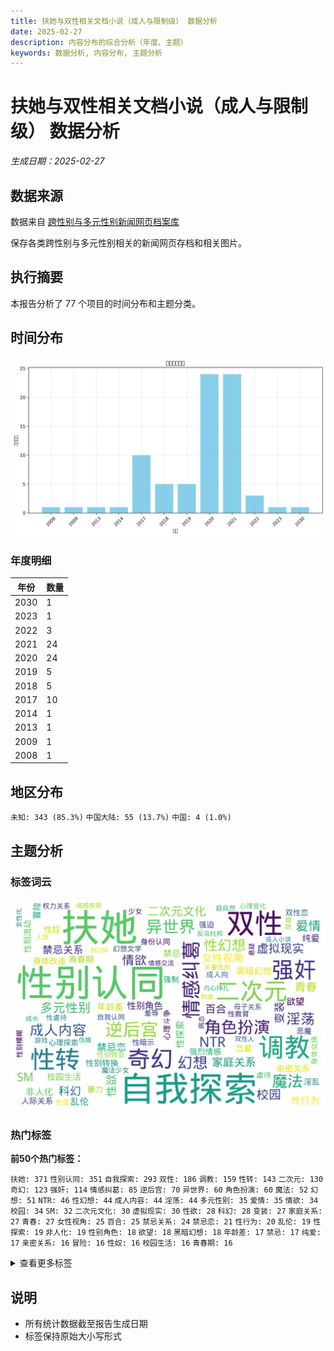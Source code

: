 ```yaml
---
title: 扶她与双性相关文档小说（成人与限制级） 数据分析
date: 2025-02-27
description: 内容分布的综合分析（年度、主题）
keywords: 数据分析, 内容分布, 主题分析
---
```


# 扶她与双性相关文档小说（成人与限制级） 数据分析
*生成日期：2025-02-27*

## 数据来源
数据来自 [跨性别与多元性别新闻网页档案库](https://news.transchinese.org/)

保存各类跨性别与多元性别相关的新闻网页存档和相关图片。

## 执行摘要
本报告分析了 77 个项目的时间分布和主题分类。

## 时间分布

![年度分布](扶她与双性相关文档小说（成人与限制级）_analysis_year_distribution.png)

### 年度明细

| 年份 | 数量 |
|------|-------|
| 2030 | 1 |
| 2023 | 1 |
| 2022 | 3 |
| 2021 | 24 |
| 2020 | 24 |
| 2019 | 5 |
| 2018 | 5 |
| 2017 | 10 |
| 2014 | 1 |
| 2013 | 1 |
| 2009 | 1 |
| 2008 | 1 |

## 地区分布

  `未知: 343 (85.3%)`  `中国大陆: 55 (13.7%)`  `中国: 4 (1.0%)`

## 主题分析

### 标签词云
![标签词云](扶她与双性相关文档小说（成人与限制级）_analysis_wordcloud.png)

### 热门标签

**前50个热门标签：**

  `扶她: 371`  `性别认同: 351`  `自我探索: 293`  `双性: 186`  `调教: 159`  `性转: 143`  `二次元: 130`  `奇幻: 123`  `强奸: 114`  `情感纠葛: 85`  `逆后宫: 70`  `异世界: 60`  `角色扮演: 60`  `魔法: 52`  `幻想: 51`  `NTR: 46`  `性幻想: 44`  `成人内容: 44`  `淫荡: 44`  `多元性别: 35`  `爱情: 35`  `情欲: 34`  `校园: 34`  `SM: 32`  `二次元文化: 30`  `虚拟现实: 30`  `性欲: 28`  `科幻: 28`  `变装: 27`  `家庭关系: 27`  `青春: 27`  `女性视角: 25`  `百合: 25`  `禁忌关系: 24`  `禁忌恋: 21`  `性行为: 20`  `乱伦: 19`  `性探索: 19`  `非人化: 19`  `性别角色: 18`  `欲望: 18`  `黑暗幻想: 18`  `年龄差: 17`  `禁忌: 17`  `纯爱: 17`  `亲密关系: 16`  `冒险: 16`  `性奴: 16`  `校园生活: 16`  `青春期: 16`

<details markdown>
<summary>查看更多标签</summary>

 `性别流动: 15` `性别转换: 15` `恋爱: 15` `暴力: 15` `身体改造: 15` `人际关系: 14` `强烈情感: 14` `淫乱: 14` `双性恋: 13` `强制: 13` `强迫: 13` `心理斗争: 13` `心理探索: 12` `性暗示: 12` `恶魔: 12` `成人向: 12` `虐待: 12` `身份认同: 12` `幻想文学: 11` `性教育: 11` `羞辱: 11` `身体交换: 11` `少女: 10` `性别模糊: 10` `性别转变: 10` `性虐待: 10` `权力关系: 10` `母子关系: 10` `自我认同: 10` `色情: 10` `魔法少女: 10` `BDSM: 9` `心理变化: 9` `游戏: 9` `病态: 9` `穿越: 9` `超自然: 9` `人妖: 8` `伪娘: 8` `内心挣扎: 8` `刺激: 8` `双性人: 8` `反乌托邦: 8` `多重性别: 8` `女性化: 8` `悬疑: 8` `情感交流: 8` `情感探索: 8` `成人小说: 8` `成长: 8` `母女关系: 8` `肉便器: 8` `变态: 7` `同性恋: 7` `女仆: 7` `家庭伦理: 7` `异性恋: 7` `强奸幻想: 7` `性别探索: 7` `情感: 7` `情感冲突: 7` `权力游戏: 7` `校园爱情: 7` `梦境: 7` `羞耻: 7` `色情内容: 7` `都市: 7` `青少年: 7` `丝袜: 6` `兄妹关系: 6` `兄妹恋: 6` `双性角色: 6` `变性: 6` `奇幻冒险: 6` `奴役: 6` `婚姻: 6` `家庭: 6` `屈辱: 6` `强制性行为: 6` `性别流动性: 6` `性奴隶: 6` `性描写: 6` `性转小说: 6` `性高潮: 6` `恐怖: 6` `情感关系: 6` `情色文学: 6` `权力动态: 6` `权力斗争: 6` `校园恋情: 6` `精液: 6` `群交: 6` `肉体关系: 6` `自慰: 6` `血腥: 6` `触手: 6` `足控: 6` `跨性别: 6` `青春成长: 6` `魔物娘: 6` `主奴关系: 5` `乳胶: 5` `人体改造: 5` `催眠: 5` `变身: 5` `复仇: 5` `复杂人际关系: 5` `多人: 5` `多重身份: 5` `奇幻世界: 5` `婚礼: 5` `寄生兽: 5` `巨乳: 5` `心理挣扎: 5` `性快感: 5` `性暴力: 5` `日本文化: 5` `模拟人生: 5` `洗脑: 5` `父女关系: 5` `男性视角: 5` `禁忌之爱: 5` `肉棒: 5` `药物: 5` `足交: 5` `身体探索: 5` `魔王: 5` `TSF: 4` `二次元文学: 4` `勇者: 4` `双性特征: 4` `反转: 4` `变形: 4` `口交: 4` `同人小说: 4` `复杂情感: 4` `夫妻关系: 4` `女体化: 4` `小说: 4` `崩坏3: 4` `师生恋: 4` `幻想小说: 4` `强权关系: 4` `强烈快感: 4` `强烈性欲: 4` `强烈情欲: 4` `强烈的性欲: 4` `心理冲突: 4` `心理扭曲: 4` `心理描写: 4` `心理操控: 4` `性交: 4` `性关系: 4` `性启蒙: 4` `性爱: 4` `性行为描写: 4` `恋物癖: 4` `成人: 4` `成年内容: 4` `成长故事: 4` `探索欲望: 4` `改造: 4` `教师: 4` `教师与学生: 4` `权力: 4` `极端情节: 4` `生存游戏: 4` `社会禁忌: 4` `禁忌爱情: 4` `背叛: 4` `自我发现: 4` `舰娘: 4` `萝莉: 4` `虚构世界: 4` `血统: 4` `角色互动: 4` `警察: 4` `都市奇幻: 4` `都市幻想: 4` `都市生活: 4` `青春期困惑: 4` `青春爱情: 4` `两性关系: 3` `二次元小说: 3` `人外娘: 3` `冒险故事: 3` `办公室恋情: 3` `反抗: 3` `反转剧情: 3` `反转角色: 3` `受虐: 3` `吸血鬼: 3` `吸血魔女: 3` `多角关系: 3` `多角恋: 3` `多重关系: 3` `奇幻故事: 3` `女性主义: 3` `女权主义: 3` `奴隶: 3` `孤独: 3` `学校生活: 3` `宿舍生活: 3` `尿尿: 3` `幻想世界: 3` `幻想故事: 3` `异世界冒险: 3` `强暴: 3` `强烈性暗示: 3` `强烈欲望: 3` `心理游戏: 3` `快感: 3` `性别变换: 3` `性别平等: 3` `性奴役: 3` `性感: 3` `性玩具: 3` `性骚扰: 3` `恋爱心理: 3` `恶趣味: 3` `情感互动: 3` `情感交织: 3` `情感发展: 3` `情感纠结: 3` `惊悚: 3` `成人文学: 3` `战争: 3` `战斗: 3` `故事叙述: 3` `暗恋: 3` `暗黑: 3` `未来社会: 3` `极端性行为: 3` `校园恋爱: 3` `校园暴力: 3` `母子恋: 3` `淫魔: 3` `猫娘: 3` `现代: 3` `现代都市: 3` `社会角色: 3` `禁忌幻想: 3` `科技幻想: 3` `肉体改造: 3` `胶奴: 3` `色情文学: 3` `药物影响: 3` `身份危机: 3` `身体控制: 3` `转变: 3` `都市传说: 3` `附身: 3` `雌堕: 3` `青春期探索: 3` `青梅竹马: 3` `非传统家庭: 3` `魔物: 3` `AI: 2` `GL: 2` `JK制服: 2` `R18: 2` `三人关系: 2` `两性: 2` `乳汁: 2` `亲子关系: 2` `亲情: 2` `人兽: 2` `人形犬: 2` `人性: 2` `伦理: 2` `伦理冲突: 2` `伪装: 2` `侦探: 2` `修真: 2` `修道: 2` `偷窥: 2` `内心斗争: 2` `内衣: 2` `刺激体验: 2` `前列腺刺激: 2` `办公室生活: 2` `动漫文化: 2` `医患关系: 2` `占有欲: 2` `压迫: 2` `发情期: 2` `变性手术: 2` `古代: 2` `古代与现代交错: 2` `古风: 2` `另类性行为: 2` `后宫: 2` `地下文化: 2` `城市生活: 2` `复杂关系: 2` `多重性别认同: 2` `多重角色: 2` `天使: 2` `奇幻小说: 2` `女体盛: 2` `女性向: 2` `女性角色: 2` `女装: 2` `妻奴: 2` `姐弟恋: 2` `婚外情: 2` `婚姻关系: 2` `婚礼仪式: 2` `婚纱: 2` `婚舰: 2` `嫉妒: 2` `学校: 2` `学生: 2` `学生与老师: 2` `家庭主妇: 2` `家庭动态: 2` `家庭生活: 2` `少女情怀: 2` `尿控: 2` `尿液: 2` `师生关系: 2` `幽默: 2` `强势角色: 2` `强吻: 2` `强权: 2` `强烈性描写: 2` `强烈的情感: 2` `强烈色情: 2` `强迫关系: 2` `心灵探索: 2` `心理: 2` `心理控制: 2` `心理调教: 2` `性侵: 2` `性侵犯: 2` `性别融合: 2` `性压抑: 2` `性处理协会: 2` `性相关: 2` `性自我探索: 2` `性识别: 2` `怪物女孩: 2` `恋母情结: 2` `恋足: 2` `恋足癖: 2` `恶搞: 2` `情感依赖: 2` `情感危机: 2` `情感压迫: 2` `情感扭曲: 2` `情感操控: 2` `情感波动: 2` `情感纠纷: 2` `情欲关系: 2` `情色: 2` `情色小说: 2` `情趣: 2` `情趣玩具: 2` `情趣用品: 2` `成人向小说: 2` `成年人内容: 2` `成年向: 2` `扭曲关系: 2` `扶他: 2` `抖M: 2` `拍卖: 2` `换身: 2` `换身药: 2` `搞笑: 2` `操控: 2` `教师与学生关系: 2` `文化研究: 2` `日常生活: 2` `春药: 2` `暗黑幻想: 2` `暗黑调教: 2` `校园幻想: 2` `梦幻: 2` `梦魇: 2` `欲望与权力: 2` `欲望探索: 2` `武侠: 2` `母女: 2` `水手金星: 2` `漫展: 2` `激情: 2` `激情戏: 2` `灵媒岛: 2` `灵异事件: 2` `熟女: 2` `爱情与欲望: 2` `犬交: 2` `犯罪: 2` `猎杀: 2` `玄幻: 2` `现代奇幻: 2` `现代爱情: 2` `生命契约: 2` `生死: 2` `生死抉择: 2` `生殖: 2` `生殖权利: 2` `短篇小说: 2` `社会关系: 2` `社会压力: 2` `社会批判: 2` `社会期待: 2` `禁忌恋情: 2` `禁忌情感: 2` `科幻小说: 2` `科技: 2` `秘密关系: 2` `精神控制: 2` `美少女: 2` `老师与学生: 2` `耽美: 2` `职场: 2` `职场压力: 2` `职场女性: 2` `职场恋情: 2` `肉体欲望: 2` `肉欲: 2` `肛门: 2` `肢体接触: 2` `脚交: 2` `自我放纵: 2` `药物作用: 2` `虚构小说: 2` `虚构故事: 2` `融合: 2` `角色交换: 2` `角色关系: 2` `诱惑: 2` `调侃: 2` `调教俱乐部: 2` `贞操带: 2` `贞操锁: 2` `超能力: 2` `身份探索: 2` `身份转变: 2` `身体变换: 2` `身体接触: 2` `身体特征: 2` `身体羞辱: 2` `逆境成长: 2` `逆转: 2` `都市情感: 2` `重口味: 2` `重生: 2` `阉割: 2` `阴道: 2` `附身药: 2` `露出: 2` `青少年成长: 2` `青年: 2` `青春烦恼: 2` `高中生活: 2` `高潮体验: 2` `高跟鞋: 2` `魅魔: 2` `魔族: 2` `黑暗奇幻: 2` `#扶她文化: 1` `ACG文化: 1` `AI变身: 1` `AV: 1` `Alpha: 1` `CG作品: 1` `K9调教: 1` `M性角色: 1` `NSFW: 1` `OL制服: 1` `Omega: 1` `PLUSHIE: 1` `SLG: 1` `SM文化: 1` `romance: 1` `teacher-student relationship: 1` `一夜情: 1` `一次性别认同: 1` `三人行: 1` `三观: 1` `上元佳节: 1` `上官婉儿: 1` `上述情节: 1` `不可抗拒的身体变化: 1` `东洋文化: 1` `丝袜情结: 1` `两个女主角: 1` `两性人: 1` `严重限制级: 1` `丧失尊严: 1` `丧失控制: 1` `丧尸: 1` `个人成长: 1` `个人故事: 1` `个人日记: 1` `个人蜕变: 1` `个体欲望: 1` `中二病: 1` `中出虐待: 1` `中学: 1` `中年男性: 1` `临床实验: 1` `主人与奴隶: 1` `主人与宠物: 1` `主人公与瑪莉的关系: 1` `主仆关系: 1` `主奴婚礼: 1` `乳房: 1` `乳汁喷发: 1` `乳胶衣: 1` `二次元幻想: 1` `二次元性别: 1` `互动小说: 1` `互动式体验: 1` `互动性: 1` `互动教育: 1` `亚人类: 1` `亚里沙: 1` `亡灵: 1` `交配: 1` `亲子伦理: 1` `亲密互动: 1` `亲情与欲望: 1` `亲情关系: 1` `亲情扭曲: 1` `人与魔法: 1` `人偶: 1` `人兽关系: 1` `人力资源: 1` `人口控制: 1` `人妖关系: 1` `人妻: 1` `人性扭曲: 1` `人性探讨: 1` `人格扭曲: 1` `人牛: 1` `人物互动: 1` `人物关系: 1` `人物成长: 1` `人类与舰娘关系: 1` `人类与非人类: 1` `人类与非人类关系: 1` `人类与非人类的关系: 1` `人类战俘: 1` `人类未来: 1` `人类行为研究: 1` `人际关系冲突: 1` `人魔战争: 1` `仇恨: 1` `仙侠: 1` `仪式: 1` `伙伴关系: 1` `会心一击女友: 1` `传统与现代结合: 1` `伦理争议: 1` `伦理困境: 1` `伦理片: 1` `伦理禁忌: 1` `伦理纠葛: 1` `伴侣关系: 1` `体检: 1` `体育体测: 1` `佣兵团: 1` `侵犯: 1` `促销性欲: 1` `修仙: 1` `假阴茎: 1` `健康科技: 1` `健美: 1` `健身: 1` `偶像文化: 1` `傀儡大法: 1` `催情: 1` `優雅与恐怖: 1` `儿童: 1` `儿童成长: 1` `儿童色情: 1` `元精: 1` `兄妹: 1` `兄妹情深: 1` `兄弟姐妹: 1` `克隆体: 1` `党鲁设定: 1` `公开调教: 1` `公犬: 1` `关于爱与欲望: 1` `关系复杂: 1` `关系混乱: 1` `养分交换: 1` `养成: 1` `养老院: 1` `兽耳: 1` `兽耳人类: 1` `内向女孩: 1` `内心戏: 1` `内衣店: 1` `内部射精: 1` `内部斗争: 1` `冒险与探索: 1` `冒险者公会: 1` `军事皇权: 1` `冲突: 1` `冷酷: 1` `冷酷美人: 1` `凌辱: 1` `创作: 1` `初恋: 1` `刺激情节: 1` `刺激描写: 1` `前列腺高潮: 1` `剧情: 1` `剧情反转: 1` `力量与依赖: 1` `力量对抗: 1` `办公室: 1` `办公室调教: 1` `动作: 1` `动态互动: 1` `动态变化: 1` `励志故事: 1` `北京: 1` `医学: 1` `医学奇迹: 1` `医师: 1` `医疗失误: 1` `医疗设定: 1` `医疗部: 1` `医科学习: 1` `医院: 1` `医院故事: 1` `医院生活: 1` `博士: 1` `博彩: 1` `历史小说: 1` `历史背景: 1` `厕所有趣: 1` `原创同人: 1` `原神: 1` `友情与冲突: 1` `友谊: 1` `双人格: 1` `双性关系: 1` `双成: 1` `双重人格: 1` `双重欲望: 1` `反传统关系: 1` `反叛: 1` `反向NTR: 1` `反复情愫: 1` `反差萌: 1` `反抗压迫: 1` `反社会: 1` `反社会行为: 1` `反英雄: 1` `反转人生: 1` `反转关系: 1` `反转性别: 1` `反高潮: 1` `发育: 1` `受害者: 1` `受虐倾向: 1` `受虐者心理: 1` `受雇关系: 1` `变嫁: 1` `变态心理: 1` `变态情节: 1` `变态癖好: 1` `古代奇幻: 1` `古代宫廷: 1` `古代幻想: 1` `古代文化: 1` `古代神话: 1` `另类命运: 1` `另类幻想: 1` `另类性别: 1` `另类经历: 1` `史莱姆: 1` `史莱姆娘: 1` `合成人物: 1` `同人文: 1` `同伴: 1` `同居生活: 1` `同志文化: 1` `同性恋关系: 1` `同性愛: 1` `同性爱: 1` `同班接纳: 1` `同理心: 1` `同类相食: 1` `吞噬: 1` `启蒙教育: 1` `吸引力: 1` `吸血: 1` `吸食生命: 1` `呆萌: 1` `咖啡店: 1` `哥布林: 1` `唐朝: 1` `唯美主义: 1` `商业: 1` `噩梦婚礼: 1` `团队: 1` `国家政策: 1` `国际关系: 1` `地下交易: 1` `地下会所: 1` `地下俱乐部: 1` `地下室: 1` `地下暗河: 1` `地下调教: 1` `地下酒吧: 1` `城市: 1` `基督教: 1` `堕落: 1` `增强现实: 1` `增强能力: 1` `复古服装: 1` `复古风格: 1` `复杂人物关系: 1` `复杂心理: 1` `复杂性别角色: 1` `复杂的人际关系: 1` `多P: 1` `多个性行为: 1` `多个角色: 1` `多人性行为: 1` `多人调教: 1` `多层次角色关系: 1` `多重人格: 1` `多重性交: 1` `多重性伴侣: 1` `多重性关系: 1` `多重性行为: 1` `夜晚: 1` `夜生活: 1` `夜色浪漫: 1` `夜间冒险: 1` `夜间故事: 1` `大学爱情: 1` `大学生活: 1` `大肉棒: 1` `大胆尝试: 1` `大量射精: 1` `天降少女: 1` `失恋: 1` `失落: 1` `失踪: 1` `失踪案件: 1` `奇妙遭遇: 1` `奇幻修真: 1` `奇幻少女: 1` `奇幻情境: 1` `奇幻想: 1` `奇幻文学: 1` `奇幻现实: 1` `奇幻色情文学: 1` `奇幻题材: 1` `奇异伦理: 1` `奇点计划: 1` `契约: 1` `女上司: 1` `女主角: 1` `女剑圣: 1` `女友与追求者: 1` `女奴: 1` `女子大学生: 1` `女学生: 1` `女性主导: 1` `女性化训练: 1` `女性友谊: 1` `女性失踪: 1` `女性心理: 1` `女性服装: 1` `女性权力: 1` `女性欲望: 1` `女性气质: 1` `女性角色扮演: 1` `女性身份: 1` `女性身体: 1` `女王: 1` `女生: 1` `女生向: 1` `女秘书: 1` `奴役关系: 1` `奴隶交易: 1` `奴隶驯养: 1` `妖媚: 1` `妖怪: 1` `妖狐: 1` `妖艳女郎: 1` `姊妹情: 1` `姐妹关系: 1` `姐妹情: 1` `姐姐: 1` `姐弟禁忌: 1` `婚姻与家庭: 1` `婚礼准备: 1` `媚药: 1` `嫉妒与竞争: 1` `季柚: 1` `学姐: 1` `学院生活: 1` `宅文化: 1` `宅男: 1` `宇航时代: 1` `宗教信仰: 1` `实验室: 1` `实验室情节: 1` `实验政策: 1` `宠物化: 1` `家务: 1` `家庭戏剧: 1` `家庭纠葛: 1` `家庭虐待: 1` `家族关系: 1` `家族斗争: 1` `对抗暴力: 1` `小女孩: 1` `少女向: 1` `少女角色: 1` `少年: 1` `少男向: 1` `尸体解剖: 1` `尿道: 1` `屈从: 1` `屈服: 1` `屎控: 1` `山脉社会: 1` `岁差: 1` `岛屿奇境: 1` `巫术: 1` `巴厘岛度假: 1` `师徒关系: 1` `平民: 1` `平行世界: 1` `年下: 1` `年幼: 1` `年幼与年长者关系: 1` `年幼的心灵: 1` `年轻女孩: 1` `年轻女性: 1` `年轻成年人: 1` `年轻角色: 1` `年青人的成长: 1` `年龄差异: 1` `幻幻想: 1` `幻想与现实: 1` `幻想与现实交织: 1` `幻想性: 1` `幻想情节: 1` `幻想类: 1` `幻梦: 1` `幻觉: 1` `幼儿园: 1` `幼女: 1` `幼齿: 1` `开放性行为: 1` `开放文化: 1` `异世界挑战: 1` `异化: 1` `异国旅行: 1` `异域情趣: 1` `异常性行为: 1` `异幻想: 1` `异形: 1` `异性恋者的视角: 1` `异性成分: 1` `异界: 1` `异种: 1` `异类交配: 1` `异能: 1` `异色瞳: 1` `异装: 1` `弟弟与姐姐: 1` `弱势群体: 1` `弱校全年龄向: 1` `强制性交: 1` `强制融合: 1` `强制行为: 1` `强制认同: 1` `强制高潮: 1` `强力关系: 1` `强性交互: 1` `强推: 1` `强欲: 1` `强烈亲密: 1` `强烈吸引: 1` `强烈性别表现: 1` `强烈性吸引: 1` `强烈性爱场景: 1` `强烈情色: 1` `强烈描写: 1` `强烈的内心斗争: 1` `强烈的性暗示: 1` `强烈的生理欲望: 1` `强烈羞耻感: 1` `强烈自卑: 1` `强者与弱者: 1` `强辱: 1` `强迫与自愿: 1` `强迫性: 1` `强迫性交: 1` `归属感: 1` `征服: 1` `待嫁关系: 1` `心动瞬间: 1` `心灵交流: 1` `心理 thriller: 1` `心理关系: 1` `心理创伤: 1` `心理剖析: 1` `心理压迫: 1` `心理变态: 1` `心理困扰: 1` `心理崩塌: 1` `心理恐怖: 1` `心理恐慌: 1` `心理戏: 1` `心理战: 1` `心理救赎: 1` `心理活动: 1` `心理状态: 1` `心理纠结: 1` `心理虐待: 1` `心理驯化: 1` `志愿者实验: 1` `忠诚: 1` `忠诚与背叛: 1` `快感与屈辱: 1` `快感探索: 1` `怀孕: 1` `怀旧: 1` `思想解放: 1` `急性换身: 1` `性MOD: 1` `性交流: 1` `性体验: 1` `性倾向: 1` `性冲动: 1` `性别伪装: 1` `性别冲突: 1` `性别困惑: 1` `性别对立: 1` `性别异化: 1` `性别权力游戏: 1` `性别歧视: 1` `性别混淆: 1` `性别游戏: 1` `性别理论: 1` `性别研究: 1` `性别角色冲突: 1` `性别角色挑战: 1` `性别角色颠倒: 1` `性别认知: 1` `性别调教: 1` `性别身份: 1` `性别转化: 1` `性刺激: 1` `性功能模块: 1` `性压迫: 1` `性取向: 1` `性吸引: 1` `性器官移植: 1` `性奴角色: 1` `性心理: 1` `性快乐: 1` `性情节: 1` `性意识: 1` `性感OL: 1` `性感女上司: 1` `性技巧: 1` `性文化: 1` `性欲压抑: 1` `性欲参与: 1` `性欲发展: 1` `性欲增强: 1` `性欲抑制: 1` `性欲探索: 1` `性欲望: 1` `性欲满足: 1` `性欲激增: 1` `性欲表现: 1` `性欲表达: 1` `性欲觉醒: 1` `性欺诈: 1` `性活动: 1` `性游戏: 1` `性爱幻想: 1` `性爱描写: 1` `性爱精灵: 1` `性爱表演: 1` `性癖: 1` `性羞耻: 1` `性药物: 1` `性行为描述: 1` `性表现: 1` `性调教: 1` `性转化: 1` `性转故事: 1` `性转文: 1` `恋人: 1` `恋母癖: 1` `恋爱与亲密: 1` `恋爱与死亡: 1` `恋爱主题: 1` `恋爱关系: 1` `恋爱趋向: 1` `恋爱过程: 1` `恋父: 1` `恋父情结: 1` `恋臭: 1` `恋袜: 1` `恐怖事件: 1` `恐怖小说: 1` `恐怖幻想: 1` `恐怖情绪: 1` `恐惧与屈服: 1` `恶作剧: 1` `恶势力: 1` `恶堕: 1` `恶性事件: 1` `恶灵: 1` `恶魔化: 1` `恶魔调教: 1` `悔恨: 1` `悲伤: 1` `悲剧: 1` `悲剧情节: 1` `情侣关系: 1` `情感交互: 1` `情感交融: 1` `情感内心斗争: 1` `情感剖析: 1` `情感升温: 1` `情感启示: 1` `情感戏: 1` `情感成长: 1` `情感挣扎: 1` `情感探讨: 1` `情感支持: 1` `情感故事: 1` `情感矛盾: 1` `情感纽带: 1` `情感经历: 1` `情感缺失: 1` `情感表达: 1` `情感调教: 1` `情感连接: 1` `情感迷茫: 1` `情景转换: 1` `情欲与爱: 1` `情欲小说: 1` `情欲教育: 1` `情欲纠葛: 1` `情绪描写: 1` `情节冲突: 1` `情节反转: 1` `情节扭曲: 1` `情节扭转: 1` `情趣关系: 1` `情趣道具: 1` `惩罚与奖赏: 1` `惩罚与报复: 1` `想象空间: 1` `意识转移: 1` `愚弄权力: 1` `感性体验: 1` `愿望实现: 1` `成人向文学: 1` `成人娱乐: 1` `成人情节: 1` `成年: 1` `成年交易: 1` `成年人向: 1` `成年仪式: 1` `成年女性: 1` `成年幻想: 1` `成年教育: 1` `成年礼: 1` `战略: 1` `手术: 1` `托管老师: 1` `扮装: 1` `扶她文化: 1` `技术实验: 1` `抗争: 1` `折磨: 1` `护士: 1` `拆迁: 1` `拘束: 1` `拟态: 1` `拟态小说: 1` `挑战极限: 1` `挣扎: 1` `探索: 1` `探索与禁忌: 1` `探索新游戏: 1` `探索禁忌: 1` `探索自我: 1` `探索身份: 1` `探讨自我: 1` `推理: 1` `提督: 1` `援交: 1` `改编小说: 1` `改造手术: 1` `政府计划: 1` `政治阴谋: 1` `故事: 1` `故事情节: 1` `敏感议题: 1` `教育: 1` `整容手术: 1` `文化冲突: 1` `文艺: 1` `斗争与制服: 1` `施虐倾向: 1` `旅行故事: 1` `旅馆: 1` `无厘头: 1` `无性别偏见: 1` `无意识: 1` `无知的少年: 1` `日常系: 1` `日本: 1` `日本二次元文化: 1` `日本社会: 1` `旧梦重温: 1` `早晨性爱: 1` `时尚: 1` `时空穿梭: 1` `时装周: 1` `春梦: 1` `暗网: 1` `暗部: 1` `暗黑主题: 1` `暗黑元首: 1` `暗黑恋爱: 1` `暗黑爱情: 1` `暧昧: 1` `暴力行为: 1` `暴雨: 1` `暴露: 1` `暴露性行为: 1` `暴露癖: 1` `朋友关系: 1` `服务场所: 1` `未婚妻: 1` `未来科技: 1` `末世: 1` `末日: 1` `末班车事件: 1` `机器人: 1` `机械: 1` `机械女仆: 1` `机械角色: 1` `机甲: 1` `权利关系: 1` `权力与控制: 1` `李治: 1` `束缚游戏: 1` `极端体验: 1` `极端内容: 1` `极端性教育: 1` `极端性虐待: 1` `极端情感: 1` `极端露骨: 1` `极限体验: 1` `极限情节: 1` `枪战: 1` `校园小说: 1` `校园性文化: 1` `校园恋愛: 1` `校园情感: 1` `校园情欲: 1` `校园故事: 1` `校园青春: 1` `校花: 1` `梦境与现实: 1` `梦境幻想: 1` `梦幻体验: 1` `梦幻校园: 1` `模仿: 1` `模拟现实: 1` `模特生活: 1` `樱花: 1` `欢庆: 1` `欢愉经验: 1` `欲望与快感: 1` `欲望与暴力: 1` `欲望与满足: 1` `欲望与爱: 1` `欲望债主系统: 1` `欲望未满足: 1` `欲望游戏: 1` `欲望觉醒: 1` `欲望释放: 1` `欺骗: 1` `正义与非正义: 1` `武器魔法: 1` `武曌: 1` `武野: 1` `母乳: 1` `母女乱伦: 1` `母嫁: 1` `母子: 1` `母子情: 1` `母子游戏: 1` `母性: 1` `母犬: 1` `母狗: 1` `母系社会: 1` `母胎solo: 1` `毒品: 1` `毕业酒会: 1` `求爱: 1` `治愈: 1` `治愈术: 1` `治疗: 1` `治疗魔法: 1` `治病: 1` `法医: 1` `法医调查: 1` `法术: 1` `注奶: 1` `泪水: 1` `泰国: 1` `洗澡: 1` `流动性别: 1` `流氓医生: 1` `浴室性愛: 1` `海水浴场: 1` `液体: 1` `淫欲: 1` `淫纹: 1` `深喉: 1` `深夜刺激: 1` `深夜故事: 1` `深层快感: 1` `深度探讨: 1` `深海: 1` `深海舰娘: 1` `混乱: 1` `混合人格: 1` `混合性别: 1` `混沌: 1` `混血: 1` `温暖: 1` `温暖的日常: 1` `温柔与欲望: 1` `温柔乡的诱惑: 1` `温柔调教: 1` `温泉之旅: 1` `游戏剧情: 1` `游戏穿越: 1` `源石病: 1` `潜意识性欲: 1` `潜水意外: 1` `潮流文化: 1` `激烈: 1` `激烈争吵: 1` `激烈场面: 1` `激烈情感: 1` `激烈战斗: 1` `激烈描绘: 1` `激素波动: 1` `灌肠: 1` `火辣老板: 1` `灵女: 1` `灵异: 1` `灵异故事: 1` `灵根: 1` `灵气: 1` `灵溪医院: 1` `灵魂伴侣: 1` `灵魂素粒子: 1` `灵魂转移: 1` `灾难: 1` `炼丹: 1` `热情与诱惑: 1` `熟女控: 1` `熟透的爱: 1` `爆乳: 1` `爱: 1` `爱与婚姻: 1` `爱与恨: 1` `爱与探索: 1` `爱与痛: 1` `爱与痛苦: 1` `爱好和平: 1` `爱恋: 1` `爱情题材: 1` `爱爱: 1` `父女乱伦: 1` `父女恋: 1` `父子关系: 1` `父子情: 1` `父权结构: 1` `父母与子女: 1` `爽文: 1` `特殊学园: 1` `特殊性关系: 1` `特殊性别: 1` `特殊服务: 1` `特殊身体特征: 1` `狐狸妖怪: 1` `独占欲: 1` `独立与依赖: 1` `狼人: 1` `狼女: 1` `猎人与猎物: 1` `猎奇: 1` `猎奇文学: 1` `猫咪: 1` `献祭仪式: 1` `环保事业: 1` `环境问题: 1` `现代化妆品: 1` `现代文: 1` `现代社会: 1` `现代网络文化: 1` `现实拆分: 1` `理想与现实: 1` `甜蜜: 1` `生命与死亡: 1` `生存: 1` `生存与绝望: 1` `生存困境: 1` `生殖器: 1` `生殖器官: 1` `生殖器崇拜: 1` `生殖差距: 1` `生殖科: 1` `生活学习: 1` `生活日常: 1` `生活片段: 1` `生活状况观察: 1` `生物技术: 1` `生物改造: 1` `生物科技: 1` `生物重铸: 1` `生理功能: 1` `生理反应: 1` `生理性快感: 1` `生理特征: 1` `生理需求: 1` `田园: 1` `电击调教: 1` `电动玩具: 1` `电子游戏: 1` `电子竞技: 1` `男女关系: 1` `男女性别: 1` `男女性别融合: 1` `男女融合: 1` `男性与女性: 1` `男性与女性特征: 1` `男性与女性特征互融: 1` `男性关系: 1` `男性目光: 1` `男生: 1` `疗愈与破坏: 1` `疯狂: 1` `疯狂实验: 1` `疯狂幻想: 1` `病娇角色: 1` `病态恋母: 1` `病态爱情: 1` `病态美: 1` `病房对话: 1` `痛苦: 1` `痛苦与救赎: 1` `痛苦体验: 1` `痛苦恋情: 1` `痛苦成长: 1` `痴女: 1` `白丝过膝袜: 1` `百合关系: 1` `皇朝: 1` `皮物: 1` `监禁: 1` `目标启示: 1` `直播: 1` `直播互动: 1` `真实性别: 1` `真实身份: 1` `知情同意: 1` `知识探索: 1` `短小包茎: 1` `矮人: 1` `碧蓝航线: 1` `社交互动: 1` `社交媒体: 1` `社交平台: 1` `社会丑恶: 1` `社会习俗: 1` `社会伦理: 1` `社会体制: 1` `社会变革: 1` `社会孤立: 1` `社会性死亡: 1` `社会接纳: 1` `社会文化: 1` `社会混乱: 1` `社会现状: 1` `社会研究: 1` `社会规则: 1` `社会规范: 1` `社会认同: 1` `社会认知: 1` `社会讨论: 1` `社会适应: 1` `社会问题: 1` `社区生活: 1` `神奇女郎: 1` `神社: 1` `神社文化: 1` `神秘: 1` `神秘家族: 1` `神秘教会: 1` `神秘现象: 1` `神秘角色: 1` `神秘试剂: 1` `神魔: 1` `禁忌之恋: 1` `禁忌恋爱: 1` `禁忌文化: 1` `禁忌爱: 1` `禁忌的爱情: 1` `禁欲: 1` `私密关系: 1` `科幻幻想: 1` `科幻色情: 1` `科技与性: 1` `科技改造: 1` `科技进步: 1` `科研与欲望: 1` `秘密实验: 1` `秘密生活: 1` `秘密警察: 1` `空姐故事: 1` `穿女装: 1` `竞女: 1` `童年回忆: 1` `童年幻想: 1` `童年阴影: 1` `童装: 1` `童颜巨乳: 1` `符华: 1` `粗暴: 1` `精灵: 1` `精灵附身: 1` `精神创伤: 1` `精神操控: 1` `精神病态: 1` `精神错乱: 1` `精臭: 1` `系统金手指: 1` `紧张气氛: 1` `紧身服装: 1` `紫色火焰: 1` `繁衍机制: 1` `红A: 1` `约会: 1` `约束: 1` `绒毛特征: 1` `维多利亚风格: 1` `罗曼史: 1` `美学: 1` `羞涩: 1` `羞耻心: 1` `羞耻心理: 1` `羞耻情节: 1` `羞耻玩弄: 1` `羞辱与屈辱: 1` `群体互动: 1` `群体冲突: 1` `群体性交: 1` `老人: 1` `老女律师: 1` `考博液: 1` `耻辱: 1` `耻辱快感: 1` `耽美小说: 1` `职业助理: 1` `职业生活: 1` `职业角色交替: 1` `职场挑战: 1` `职场操控: 1` `职场爱情: 1` `职场适应: 1` `肆意调教: 1` `肉体与欲望: 1` `肉体与精神交融: 1` `肉体交互: 1` `肉体交易: 1` `肉体交缠: 1` `肉体变换: 1` `肉体美学: 1` `肉戏: 1` `肉棒调教: 1` `肉欲探讨: 1` `肌肉: 1` `肛交: 1` `肛门痛楚: 1` `育儿: 1` `脚奴隶: 1` `脚控: 1` `腐向: 1` `自愈能力: 1` `自我意识: 1` `自我成长: 1` `自我接受: 1` `自我接纳: 1` `自我放逐: 1` `自我满足: 1` `自我觉醒: 1` `自我认知: 1` `自我迷失: 1` `自然与非自然: 1` `自然课程: 1` `自由意志: 1` `自虐: 1` `色情主题: 1` `色情小说: 1` `色情浪漫: 1` `艺术: 1` `若隐若现: 1` `苦恋: 1` `草食系: 1` `药娘: 1` `药水变身: 1` `药物依赖: 1` `药物变化: 1` `药物角色扮演: 1` `药物诱导: 1` `荷尔蒙治疗: 1` `菊花: 1` `萌妹: 1` `萌文化: 1` `落入性别陷阱: 1` `藏镜仕女: 1` `虐待与屈服: 1` `虐待与调教: 1` `虐恋: 1` `虚幻与现实: 1` `虚拟世界: 1` `虚拟性行为: 1` `虚拟角色: 1` `虚构: 1` `虚构乱伦: 1` `虚构文学: 1` `虚构角色: 1` `蛇人: 1` `蛇皮变身: 1` `蜜液: 1` `融合技术: 1` `融合能力: 1` `血缘关系: 1` `行政秘书: 1` `衣物购买: 1` `裂口女: 1` `视频: 1` `视频调教: 1` `视频通信: 1` `角斗场: 1` `角色反转: 1` `角色发展: 1` `角色探索: 1` `角色设定: 1` `角色间复杂关系: 1` `解剖: 1` `解放与压迫: 1` `解锁性趣: 1` `触电感受: 1` `触神教: 1` `警察调查: 1` `警察追捕: 1` `认同探索: 1` `训练场景: 1` `课堂教学: 1` `调情: 1` `调教人妻: 1` `调教奴隶: 1` `调教快感: 1` `调教性的探索: 1` `调教情节: 1` `调教战: 1` `调教故事: 1` `调教文: 1` `调教文化: 1` `调教文学: 1` `调教机械: 1` `调教社会: 1` `调教过程: 1` `调皮: 1` `调皮互动: 1` `调皮捣蛋: 1` `豪华酒店: 1` `贞操笼: 1` `负数锁: 1` `购物挑战: 1` `贵族: 1` `费洛蒙: 1` `赛场: 1` `赞美臀部: 1` `超常规犯罪: 1` `超现实主义: 1` `超级财团: 1` `超越性别: 1` `跨性别体验: 1` `跨物种情感: 1` `身份交换: 1` `身体交互: 1` `身体代入感: 1` `身体变化: 1` `身体变异: 1` `身体意识: 1` `身体改变: 1` `身体界限: 1` `身体自主权: 1` `身体融合: 1` `身体转化: 1` `身体转变: 1` `身体转换: 1` `身心受虐: 1` `身心变革: 1` `身心融合: 1` `身心转换: 1` `转学生: 1` `转性: 1` `转性故事: 1` `转换与自我探索: 1` `轻小说: 1` `轻生: 1` `较量: 1` `迷失自我: 1` `逃脱: 1` `逆袭: 1` `透明生物: 1` `道家: 1` `道德伦理: 1` `道德困境: 1` `遗愿: 1` `遗憾: 1` `邪恶系: 1` `邪教思想: 1` `邪教文化: 1` `邻里支持: 1` `都市小说: 1` `都市恐怖: 1` `都市探险: 1` `酒吧: 1` `重塑身份: 1` `重生小说: 1` `阴暗幻想: 1` `阴暗面: 1` `阴茎: 1` `阴茎癖: 1` `阴蒂肉棒: 1` `阴谋: 1` `阴道吸力: 1` `阴阳师: 1` `阶级斗争: 1` `阿米娅: 1` `附身药的影响: 1` `陪伴: 1` `隐秘情感: 1` `隐秘情缘: 1` `雌性主导: 1` `雌雄同体: 1` `雷电将军: 1` `霸道总裁: 1` `青少年困惑: 1` `青少年探索: 1` `青年律师: 1` `青春回忆: 1` `青春幻想: 1` `青春悸动: 1` `青春期的困惑: 1` `青春期道德焦虑: 1` `青涩初恋: 1` `青涩记忆: 1` `非人类: 1` `非传统恋情: 1` `非自愿性行为: 1` `非自愿行为: 1` `非规范性行为: 1` `风俗店: 1` `飞机美容: 1` `饮酒: 1` `饮酒与酒会文化: 1` `高H: 1` `高潮: 1` `鬼怪: 1` `鬼怪工作室: 1` `魅惑大法: 1` `魔兽: 1` `魔女: 1` `魔女与契约: 1` `魔女狩猎: 1` `魔幻: 1` `魔术内衣: 1` `魔法世界: 1` `魔法学院: 1` `魔法改造: 1` `魔法药剂: 1` `魔法转变: 1` `魔界: 1` `麻醉: 1` `黑暗世界: 1` `黑暗交易: 1` `黑暗幽默: 1` `黑暗情色: 1` `黑暗魔法: 1` `黑色幽默: 1` `黑衣女: 1` `黑道: 1` `龙血武姬: 1`

</details>

## 说明
- 所有统计数据截至报告生成日期
- 标签保持原始大小写形式